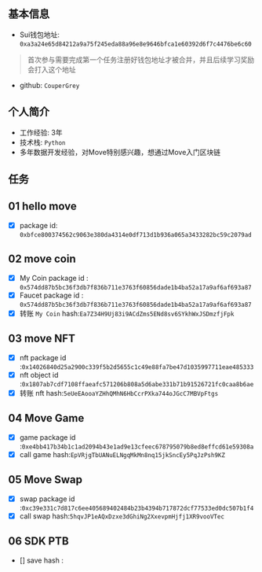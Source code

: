 ## 基本信息
- Sui钱包地址: `0xa3a24e65d84212a9a75f245eda88a96e8e9646bfca1e60392d6f7c4476be6c60`
> 首次参与需要完成第一个任务注册好钱包地址才被合并，并且后续学习奖励会打入这个地址
- github: `CouperGrey`

## 个人简介
- 工作经验: 3年
- 技术栈: `Python`
- 多年数据开发经验，对Move特别感兴趣，想通过Move入门区块链

## 任务

##   01 hello move  
- [x] package id: `0xbfce800374562c9063e380da4314e0df713d1b936a065a3433282bc59c2079ad`

##   02 move coin
- [x] My Coin package id : `0x574dd87b5bc36f3db7f836b711e3763f60856dade1b4ba52a17a9af6af693a87`
- [x] Faucet package id : `0x574dd87b5bc36f3db7f836b711e3763f60856dade1b4ba52a17a9af6af693a87`
- [x] 转账 `My Coin` hash:`Ea7Z34H9Uj83i9ACdZms5ENd8sv6SYkhWxJSDmzfjFpk`

##   03 move NFT
- [x] nft package id :`0x14026840d25a2900c339f5b2d5655c1c49e88fa7be47d1035997711eae485333`
- [x] nft object id :`0x1807ab7cdf7108ffaeafc571206b808a5d6abe331b71b91526721fc0caa8b6ae`
- [x] 转账 nft  hash:`5eUeEAooaYZHhQMhN6HbCcrPXka744oJGcC7MBVpFtgs`

##   04 Move Game
- [x] game package id :`0xe4bb417b34b1c1ad2094b43e1ad9e13cfeec678795079b8ed8effcd61e59308a`
- [x] call game hash:`EpVRjgTbUANuELNgqMkMn8nq15jkSncEy5PqJzPsh9KZ`

##   05 Move Swap
- [x] swap package id :`0xc39e331c7d817c6ee405689402484b23b4394b717872dcf77533ed0dc507b1f4`
- [x] call swap hash:`5hqvJP1eAQxDzxe3dGhiNg2XxevpmHjfj1XR9vooVTec`

##   06 SDK PTB
- [] save hash :

